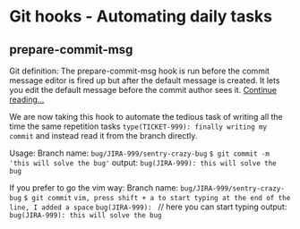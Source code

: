 # Git hooks - Automating daily tasks

## prepare-commit-msg

Git definition:
The prepare-commit-msg hook is run before the commit message editor is fired up but after the default message is created. It lets you edit the default message before the commit author sees it. [Continue reading...](https://git-scm.com/book/en/v2/Customizing-Git-Git-Hooks)

We are now taking this hook to automate the tedious task of writing all the time the same repetition tasks `type(TICKET-999): finally writing my commit` and instead read it from the branch directly.

Usage:
Branch name: `bug/JIRA-999/sentry-crazy-bug`
`$ git commit -m 'this will solve the bug'`
output: `bug(JIRA-999): this will solve the bug`

If you prefer to go the vim way:
Branch name: `bug/JIRA-999/sentry-crazy-bug`
`$ git commit`
`vim, press shift + a to start typing at the end of the line, I added a space`
`bug(JIRA-999): ` // here you can start typing
output: `bug(JIRA-999): this will solve the bug`
